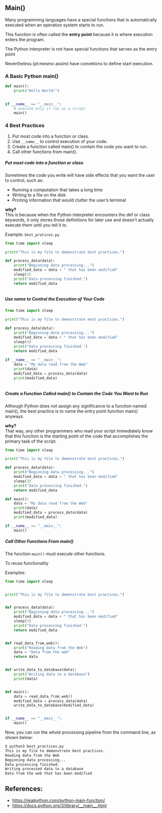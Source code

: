 ## Main()

Many programming languages have a special functions that is automatically executed when an operation system starts to run.

This function is often called the **entry point** because it is where execution enters the program.

The Python interpreter is not have special functions that serves as the entry point

Nevertheless (pt:mesmo assim) have convetions to define start execution.


### A Basic Python main()
```python
def main():
    print("Hello World!")
    

if __name__ == "__main__":
    # execute only if run as a script
    main()
```

###  4 Best Practices

1. Put most code into a function or class.
2. Use `__name__` to control execution of your code.
3. Create a function called main() to contain the code you want to run.
4. Call other functions from main().


##### Put most code into a function or class

Sometimes the code you write will have side effects that you want the user to control, such as:

- Running a computation that takes a long time
- Writing to a file on the disk
- Printing information that would clutter the user’s terminal

**why?**<br/>
This is because when the Python interpreter encounters the def or class keywords, it only stores those definitions for later use and doesn’t actually execute them until you tell it to.

Example: `best_pratices.py`
```python
from time import sleep

print("This is my file to demonstrate best practices.")

def process_data(data):
    print("Beginning data processing...")
    modified_data = data + " that has been modified"
    sleep(3)
    print("Data processing finished.")
    return modified_data
    
```

##### Use __name__ to Control the Execution of Your Code

```python
from time import sleep

print("This is my file to demonstrate best practices.")

def process_data(data):
    print("Beginning data processing...")
    modified_data = data + " that has been modified"
    sleep(3)
    print("Data processing finished.")
    return modified_data
    
if __name__ == "__main__":
    data = "My data read from the Web"
    print(data)
    modified_data = process_data(data)
    print(modified_data)
    
```

##### Create a Function Called main() to Contain the Code You Want to Run
Although Python does not assign any significance to a function named main(), the best practice is to name the entry point function main() anyways.


**why?**<br/>
 That way, any other programmers who read your script immediately know that this function is the starting point of the code that accomplishes the primary task of the script.
```python
from time import sleep

print("This is my file to demonstrate best practices.")

def process_data(data):
    print("Beginning data processing...")
    modified_data = data + " that has been modified"
    sleep(3)
    print("Data processing finished.")
    return modified_data

def main():
    data = "My data read from the Web"
    print(data)
    modified_data = process_data(data)
    print(modified_data)

if __name__ == "__main__":
    main()
```

##### Call Other Functions From main()

The function `main()` must execute other functions.


To reuse functionality

Examples:
```python
from time import sleep


print("This is my file to demonstrate best practices.")


def process_data(data):
    print("Beginning data processing...")
    modified_data = data + " that has been modified"
    sleep(3)
    print("Data processing finished.")
    return modified_data


def read_data_from_web():
    print("Reading data from the Web")
    data = "Data from the web"
    return data


def write_data_to_database(data):
    print("Writing data to a database")
    print(data)


def main():
    data = read_data_from_web()
    modified_data = process_data(data)
    write_data_to_database(modified_data)


if __name__ == "__main__":
    main()
```

Now, you can run the whole processing pipeline from the command line, as shown below:

```bash
$ python3 best_practices.py
This is my file to demonstrate best practices.
Reading data from the Web
Beginning data processing...
Data processing finished.
Writing processed data to a database
Data from the web that has been modified
```

## References:
- https://realpython.com/python-main-function/
- https://docs.python.org/3/library/__main__.html 
